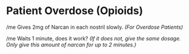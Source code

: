 # Patient Overdose (Opioids)

/me Gives  2mg of Narcan in each nostril slowly. _(For Overdose Patients)_

/me Waits 1 minute, does it work? _(If it does not, give the same dosage. Only give this amount of narcan for up to 2 minutes.)_
